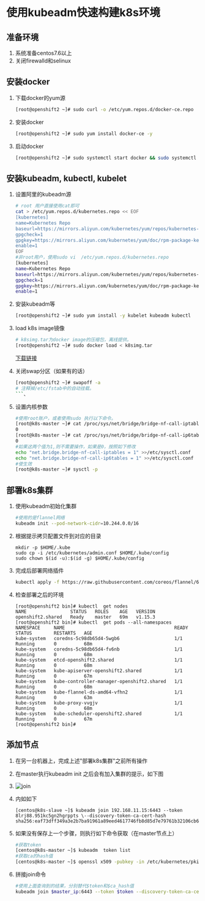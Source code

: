 # 使用kubeadm快速构建k8s环境

## 准备环境

1. 系统准备centos7.6以上
2. 关闭firewalld和selinux

## 安装docker

1. 下载docker的yum源

    ```bash
    [root@openshift2 ~]# sudo curl -o /etc/yum.repos.d/docker-ce.repo  https://mirrors.aliyun.com/docker-ce/linux/centos/docker-ce.repo
    ```
2. 安装docker

    ```bash
    [root@openshift2 ~]# sudo yum install docker-ce -y
    ```
3. 启动docker

    ```bash
    [root@openshift2 ~]# sudo systemctl start docker && sudo systemctl enable docker
    ```

## 安装kubeadm, kubectl, kubelet

1. 设置阿里的kubeadm源

    ```bash
    # root 用户直接使用cat即可
    cat > /etc/yum.repos.d/kubernetes.repo << EOF
    [kubernetes]
    name=Kubernetes Repo
    baseurl=https://mirrors.aliyun.com/kubernetes/yum/repos/kubernetes-el7-x86_64/
    gpgcheck=1
    gpgkey=https://mirrors.aliyun.com/kubernetes/yum/doc/rpm-package-key.gpg
    enable=1
    EOF
    #非root用户，使用sudo vi  /etc/yum.repos.d/kubernetes.repo
    [kubernetes]
    name=Kubernetes Repo
    baseurl=https://mirrors.aliyun.com/kubernetes/yum/repos/kubernetes-el7-x86_64/
    gpgcheck=1
    gpgkey=https://mirrors.aliyun.com/kubernetes/yum/doc/rpm-package-key.gpg
    enable=1
    ```
2. 安装kubeadm等

    ```bash
    [root@openshift2 ~]# sudo yum install -y kubelet kubeadm kubectl
    ```
3. load k8s image镜像

    ```bash
    # k8simg.tar为docker image的压缩包，离线提供。
    [root@openshift2 ~]# sudo docker load < k8simg.tar
    ```
    [下载链接](https://seafile.sh.99cloud.net/f/829d5212ca404db2a908/?dl=1)
4. 关闭swap分区（如果有的话）

    ```bash
    [root@openshift2 ~]# swapoff -a
    # 注释掉/etc/fstab中的自动挂载。
    ```、
5.  设置内核参数

    ```bash
    #使用root账户，或者使用sudo 执行以下命令。
    [root@k8s-master ~]# cat /proc/sys/net/bridge/bridge-nf-call-iptables
    0
    [root@k8s-master ~]# cat /proc/sys/net/bridge/bridge-nf-call-ip6tables
    0
    #如果这两个值为1,则不需要操作，如果是0，按照如下修改
    echo "net.bridge.bridge-nf-call-iptables = 1" >>/etc/sysctl.conf
    echo "net.bridge.bridge-nf-call-ip6tables = 1" >>/etc/sysctl.conf
    #使生效
    [root@k8s-master ~]# sysctl -p
    ```

## 部署k8s集群

1. 使用kubeadm初始化集群

    ```bash
    #使用的是flannel网络
    kubeadm init --pod-network-cidr=10.244.0.0/16
    ```
2. 根据提示拷贝配置文件到对应的目录

    ```
    mkdir -p $HOME/.kube
    sudo cp -i /etc/kubernetes/admin.conf $HOME/.kube/config
    sudo chown $(id -u):$(id -g) $HOME/.kube/config
    ```
3. 完成后部署网络插件

    ```bash
    kubectl apply -f https://raw.githubusercontent.com/coreos/flannel/62e44c867a2846fefb68bd5f178daf4da3095ccb/Documentation/kube-flannel.yml
    ```
4. 检查部署之后的环境

    ```
    [root@openshift2 bin]# kubectl  get nodes
    NAME                STATUS   ROLES    AGE   VERSION
    openshift2.shared   Ready    master   69m   v1.15.3
    [root@openshift2 bin]# kubectl  get pods --all-namespaces
    NAMESPACE     NAME                                        READY   STATUS        RESTARTS   AGE
    kube-system   coredns-5c98db65d4-5wgb6                    1/1     Running       0          68m
    kube-system   coredns-5c98db65d4-fv6nb                    1/1     Running       0          68m
    kube-system   etcd-openshift2.shared                      1/1     Running       0          68m
    kube-system   kube-apiserver-openshift2.shared            1/1     Running       0          67m
    kube-system   kube-controller-manager-openshift2.shared   1/1     Running       0          68m
    kube-system   kube-flannel-ds-amd64-vfhn2                 1/1     Running       0          63m
    kube-system   kube-proxy-vvgjv                            1/1     Running       0          68m
    kube-system   kube-scheduler-openshift2.shared            1/1     Running       0          67m
    [root@openshift2 bin]#
    ```

## 添加节点

1. 在另一台机器上，完成上述"部署k8s集群"之前所有操作
2. 在master执行kubeadm init 之后会有加入集群的提示，如下图
3. ![join](img/join.png)
4. 内如如下

    ```
    [centos@k8s-slave ~]$ kubeadm join 192.168.11.15:6443 --token   8lrj88.951kc5gn2hgrppts \--discovery-token-ca-cert-hash    sha256:eaf73dff349a3e2b7ba91961a89eed4617746fb8d85d7e79761b32106cb640b6
    ```
5. 如果没有保存上一个步骤，则执行如下命令获取（在master节点上）

    ```bash
    #获取token
    [centos@k8s-master ~]$ kubeadm  token list
    #获取ca的hash值
    [centos@k8s-master ~]$ openssl x509 -pubkey -in /etc/kubernetes/pki/ca.crt | openssl rsa -pubin -outform der 2>/dev/null | openssl dgst -sha256 -hex | sed 's/^.* //'
    ```
6. 拼接join命令

    ```bash
    #使用上面查询到的结果，分别替代$token和$ca_hash值
    kubeadm join $master_ip:6443 --token $token --discovery-token-ca-cert-hash sha256:$ca_hash 
    ```
